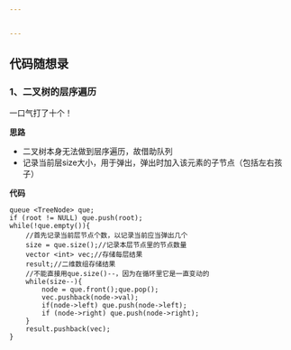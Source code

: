 ```yaml
---


---
```


<h2 id="代码随想录">代码随想录</h2>
<h3 id="、二叉树的层序遍历">1、二叉树的层序遍历</h3>
<p>一口气打了十个！</p>
<p><strong>思路</strong></p>
<ul>
<li>二叉树本身无法做到层序遍历，故借助队列</li>
<li>记录当前层size大小，用于弹出，弹出时加入该元素的子节点（包括左右孩子）</li>
</ul>
<p><strong>代码</strong></p>
<pre class=" language-c"><code class="prism  language-c">queue <span class="token operator">&lt;</span>TreeNode<span class="token operator">&gt;</span> que<span class="token punctuation">;</span>
<span class="token keyword">if</span> <span class="token punctuation">(</span>root <span class="token operator">!=</span> <span class="token constant">NULL</span><span class="token punctuation">)</span> que<span class="token punctuation">.</span><span class="token function">push</span><span class="token punctuation">(</span>root<span class="token punctuation">)</span><span class="token punctuation">;</span>
<span class="token keyword">while</span><span class="token punctuation">(</span><span class="token operator">!</span>que<span class="token punctuation">.</span><span class="token function">empty</span><span class="token punctuation">(</span><span class="token punctuation">)</span><span class="token punctuation">)</span><span class="token punctuation">{</span>
	<span class="token comment">//首先记录当前层节点个数，以记录当前应当弹出几个</span>
	size <span class="token operator">=</span> que<span class="token punctuation">.</span><span class="token function">size</span><span class="token punctuation">(</span><span class="token punctuation">)</span><span class="token punctuation">;</span><span class="token comment">//记录本层节点里的节点数量</span>
	vector <span class="token operator">&lt;</span><span class="token keyword">int</span><span class="token operator">&gt;</span> vec<span class="token punctuation">;</span><span class="token comment">//存储每层结果</span>
	result<span class="token punctuation">;</span><span class="token comment">//二维数组存储结果</span>
	<span class="token comment">//不能直接用que.size()--，因为在循环里它是一直变动的</span>
	<span class="token keyword">while</span><span class="token punctuation">(</span>size<span class="token operator">--</span><span class="token punctuation">)</span><span class="token punctuation">{</span>
		node <span class="token operator">=</span> que<span class="token punctuation">.</span><span class="token function">front</span><span class="token punctuation">(</span><span class="token punctuation">)</span><span class="token punctuation">;</span>que<span class="token punctuation">.</span><span class="token function">pop</span><span class="token punctuation">(</span><span class="token punctuation">)</span><span class="token punctuation">;</span>
		vec<span class="token punctuation">.</span><span class="token function">pushback</span><span class="token punctuation">(</span>node<span class="token operator">-&gt;</span>val<span class="token punctuation">)</span><span class="token punctuation">;</span>
		<span class="token keyword">if</span><span class="token punctuation">(</span>node<span class="token operator">-&gt;</span>left<span class="token punctuation">)</span> que<span class="token punctuation">.</span><span class="token function">push</span><span class="token punctuation">(</span>node<span class="token operator">-&gt;</span>left<span class="token punctuation">)</span><span class="token punctuation">;</span>
		<span class="token keyword">if</span> <span class="token punctuation">(</span>node<span class="token operator">-&gt;</span>right<span class="token punctuation">)</span> que<span class="token punctuation">.</span><span class="token function">push</span><span class="token punctuation">(</span>node<span class="token operator">-&gt;</span>right<span class="token punctuation">)</span><span class="token punctuation">;</span>
	<span class="token punctuation">}</span>
	result<span class="token punctuation">.</span><span class="token function">pushback</span><span class="token punctuation">(</span>vec<span class="token punctuation">)</span><span class="token punctuation">;</span>
<span class="token punctuation">}</span>
</code></pre>

